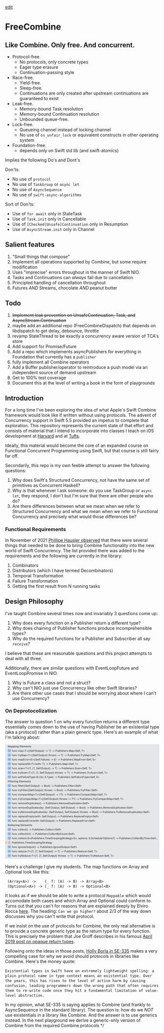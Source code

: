 [edit](https://github.com/CSCIX65G/FreeCombine/edit/gh-pages/README.md)

# FreeCombine

## Like Combine. Only free. And concurrent.

* Protocol-free.
  * No protocols, only concrete types
  * Eager type erasure
  * Continuation-passing style
* Race-free.
  * Yield-free.
  * Sleep-free.
  * Continuations are only created after upstream continuations are guaranteed to exist
* Leak-free.
  * Memory-bound Task resolution
  * Memory-bound Continuation resolution
  * Unbounded queue-free.
* Lock-free.
  * Queueing channel instead of locking channel
  * No use of `os_unfair_lock` or equivalent constructs in other operating system 
* Foundation-free.
  * depends only on Swift std lib (and swift-atomics)

Implies the following Do's and Dont's

Don'ts:
* No use of `protocol`
* No use of `TaskGroup` or `async let`
* No use of `AsyncSequence`
* No use of `swift-async-algorithms`

Sort of Don'ts:
* Use of `for await` only in StateTask
* Use of `Task.init` only in Cancellable
* Use of `[Checked|Unsafe]Continuation` only in Resumption
* Use of `AsyncStream.init` only in Channel

## Salient features

1. "Small things that compose"
1. Implement all operations supported by Combine, but some require modification
1. Uses "imprecise" errors throughout in the manner of Swift NIO.
1. Tasks and Continuations can _always_ fail due to cancellation
1. Principled handling of cancellation throughout 
1. Futures _AND_ Streams, chocolate _AND_ peanut butter

## Todo

1. ~~Implement leak prevention on UnsafeContinuation, Task, and AsyncStream.Continuation~~
1. maybe add an additional repo (FreeCombineDispatch) that depends on libdispatch to get delay, debounce, throttle
1. revamp StateThread to be exactly a concurrency aware version of TCA's store
1. Add support for Promise/Future
1. Add a repo which implements asyncPublishers for everything in Foundation that currently has a `publisher`
1. fully implement all Combine operators
1. Add a Buffer publisher/operator to reintroduce a push model via an independent source of demand upstream
1. Get to 100% test coverage
1. Document this at the level of writing a book in the form of playgrounds

  ## Introduction

  For a long time I've been exploring the idea of what Apple's Swift Combine framework would look like if written without using protocols. The advent of Concurrency support in Swift 5.5 provided an impetus to complete that exploration. This repository represents the current state of that effort and consists of material that I intend to incorporate into classes I teach on iOS development at [Harvard](https://courses.dce.harvard.edu/?details&srcdb=202203&crn=33540) and at [Tufts](https://www.cs.tufts.edu/t/courses/description/fall2021/CS/151-02).

  Ideally, this material would become the core of an expanded course on Functional Concurrent Programming using Swift, but that course is still fairly far off.  
  
  Secondarily, this repo is my own feeble attempt to answer the following questions: 
  
  1. Why does Swift's Structured Concurrency, not have the same set of primitives as Concurrent Haskell?
  1. Why is that whenever I ask someone: do you use TaskGroup or `async let`, they respond, I don't but I'm sure that there are other people who do?
  1. Are there differences between what we mean when we refer to Structured Concurrency and what we mean when we refer to Functional Concurrency and precisely what would those differences be?

  ### Functional Requirements

  In November of 2021 [Phillipe Hausler observed](https://forums.swift.org/t/should-asyncsequence-replace-combine-in-the-future-or-should-they-coexist/53370/10) that there were several things that needed to be done to bring Combine functionality into the new world of Swift Concurrency. The list provided there was added to the requirements and the following are currently in the library:

  1. Combinators
  2. Distributors (which I have termed Decombinators)
  3. Temporal Transformation
  4. Failure Transformation
  5. Getting the first result from N running tasks

  ## Design Philosophy

  I've taught Combine several times now and invariably 3 questions come up:

  1. Why does every function on a Publisher return a different type?
  1. Why does chaining of Publisher functions produce incomprehensible types?
  1. Why do the required functions for a Publisher and Subscriber all say `receive`?

  I believe that these are reasonable questions and this project attempts to deal with all three.

  Additionally, there are similar questions with EventLoopFuture and EventLoopPromise in NIO.

  1. Why is Future a class and not a struct?
  1. Why can't NIO just use Concurrency like other Swift libraries?
  1. Are there other use cases that I should be worrying about where I can't use Concurrency?

  ### On Deprotocolization

The answer to question 1 on why every function returns a different type essentially comes down to the use of having Publisher be an existential type (aka a protocol) rather than a plain generic type. Here's an example of what I'm talking about:

![Combine Return Types](Images/CombineReturnTypes.png)

Here's a challenge I give my students. The map functions on Array and Optional look like this:

```
 (Array<A>) ->    (_ f: (A) -> B) -> Array<B>
 (Optional<A>) -> (_ f: (A) -> B) -> Optional<B>
```

It looks as if we should be able to write a protocol `Mappable` which would accomodate both cases and which Array and Optional could conform to. Turns out that you can't for reasons that are explained deeply by Elviro Rocca [here](https://broomburgo.github.io/fun-ios/post/why-monads/). The heading: `Can we go higher?` about 2/3 of the way down discusses why you can't write that protocol.

If we insist on the use of protocols for Combine, the only real alternative is to provide a concrete generic type as the return type for every function. This is precisely the problem that Joe Groff describes in his famous [April 2019 post on opaque return types](https://forums.swift.org/t/improving-the-ui-of-generics/22814#heading--limits-of-existentials).

Following onto the ideas in those posts, [Holly Borla in SE-335](https://github.com/apple/swift-evolution/blob/main/proposals/0335-existential-any.md#introduction) makes a very compelling case for why we avoid should protocols in libraries like Combine. Here's the money quote:

```
Existential types in Swift have an extremely lightweight spelling: a plain protocol name in type context means an existential type. Over the years, this has risen to the level of active harm by causing confusion, leading programmers down the wrong path that often requires them to re-write code once they hit a fundamental limitation of value-level abstraction.
```

In my opinion, what SE-335 is saying applies to Combine (and frankly to AsyncSequence in the standard library). The question is: how do we _NOT_ use existentials in a library like Combine. And the answer is to use generics instead. In the next playground we derive a generic-only version of Combine from the required Combine protocols */
